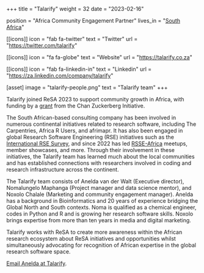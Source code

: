 +++
title = "Talarify"
weight = 32
date = "2023-02-16"

position = "Africa Community Engagement Partner"
lives_in = "[South Africa](https://www.timeanddate.com/worldclock/south-africa/cape-town)"

[[icons]]
  icon = "fab fa-twitter"
  text = "Twitter"
  url = "https://twitter.com/talarify"

[[icons]]
  icon = "fa fa-globe"
  text = "Website"
  url = "https://talarify.co.za"

[[icons]]
  icon = "fab fa-linkedin-in"
  text = "Linkedin"
  url = "https://za.linkedin.com/company/talarify"

[asset]
  image = "talarify-people.png"
  text = "Talarify team"
+++

Talarify joined ReSA 2023 to support community growth in Africa, with funding by a [grant](https://doi.org/10.5281/zenodo.7275397) from the Chan Zuckerberg Initiative.

The South African-based consulting company has been involved in numerous continental initiatives related to research software, including The Carpentries, Africa R Users, and afrimapr. It has also been engaged in global Research Software Engineering (RSE) initiatives such as the [International RSE Survey](https://github.com/softwaresaved/international-survey), and since 2022 has led [RSSE-Africa](https://rsse.africa) meetups, member showcases, and more. Through their involvement in these initiatives, the Talarify team has learned much about the local communities and has established connections with researchers involved in coding and research infrastructure across the continent.

The Talarify team consists of Anelda van der Walt (Executive director), Nomalungelo Maphanga (Project manager and data science mentor), and Noxolo Chalale (Marketing and community engagement manager). Anelda has a background in Bioinformatics and 20 years of experience bridging the Global North and South contexts. Noma is qualified as a chemical engineer, codes in Python and R and is growing her research software skills. Noxolo brings expertise from more than ten years in media and digital marketing.

Talarify works with ReSA to create more awareness within the African research ecosystem about ReSA initiatives and opportunities whilst simultaneously advocating for recognition of African expertise in the global research software space.

[Email Anelda at Talarify](mailto:anelda@talarify.co.za).
